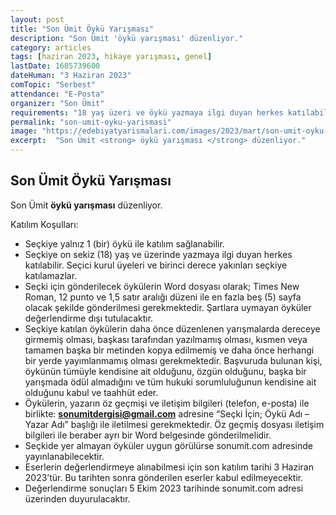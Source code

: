 ```yaml
---
layout: post
title: "Son Ümit Öykü Yarışması"
description: "Son Ümit 'öykü yarışması' düzenliyor."
category: articles
tags: [haziran 2023, hikaye yarışması, genel]
lastDate: 1685739600
dateHuman: "3 Haziran 2023"
comTopic: "Serbest"
attendance: "E-Posta"
organizer: "Son Ümit"
requirements: "18 yaş üzeri ve öykü yazmaya ilgi duyan herkes katılabilir."
permalink: "son-umit-oyku-yarismasi"
image: "https://edebiyatyarismalari.com/images/2023/mart/son-umit-oyku-yarismasi.jpg"
excerpt:  "Son Ümit <strong> öykü yarışması </strong> düzenliyor."
---
```


## Son Ümit Öykü Yarışması
Son Ümit **öykü yarışması** düzenliyor.  

Katılım Koşulları:
- Seçkiye yalnız 1 (bir) öykü ile katılım sağlanabilir.
- Seçkiye on sekiz (18) yaş ve üzerinde yazmaya ilgi duyan herkes katılabilir. Seçici kurul üyeleri ve birinci derece yakınları seçkiye katılamazlar.
- Seçki için gönderilecek öykülerin Word dosyası olarak; Times New Roman, 12 punto ve 1,5 satır aralığı düzeni ile en fazla beş (5) sayfa olacak şekilde gönderilmesi gerekmektedir. Şartlara uymayan öyküler değerlendirme dışı tutulacaktır.
- Seçkiye katılan öykülerin daha önce düzenlenen yarışmalarda dereceye girmemiş olması, başkası tarafından yazılmamış olması, kısmen veya tamamen başka bir metinden kopya edilmemiş ve daha önce herhangi bir yerde yayımlanmamış olması gerekmektedir. Başvuruda bulunan kişi, öykünün tümüyle kendisine ait olduğunu, özgün olduğunu, başka bir yarışmada ödül almadığını ve tüm hukuki sorumluluğunun kendisine ait olduğunu kabul ve taahhüt eder.
- Öykülerin, yazarın öz geçmişi ve iletişim bilgileri (telefon, e-posta) ile birlikte: **sonumitdergisi@gmail.com** adresine “Seçki İçin; Öykü Adı – Yazar Adı” başlığı ile iletilmesi gerekmektedir. Öz geçmiş dosyası iletişim bilgileri ile beraber ayrı bir Word belgesinde gönderilmelidir.
- Seçkide yer almayan öyküler uygun görülürse sonumit.com adresinde yayınlanabilecektir.
- Eserlerin değerlendirmeye alınabilmesi için son katılım tarihi 3 Haziran 2023’tür. Bu tarihten sonra gönderilen eserler kabul edilmeyecektir.
- Değerlendirme sonuçları  5 Ekim 2023 tarihinde sonumit.com adresi üzerinden duyurulacaktır.